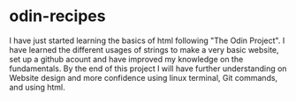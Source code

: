# odin-recipes
I have just started learning the basics of html following "The Odin Project". I have learned the different usages of strings to make a very basic website, set up a github acount and have improved my knowledge on the fundamentals. By the end of this project I will have further understanding on Website design and more confidence using linux terminal, Git commands, and using html.

